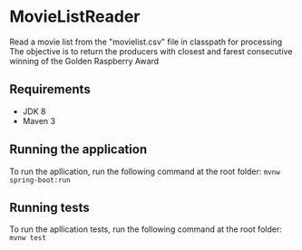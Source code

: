 # MovieListReader
Read a movie list from the "movielist.csv" file in classpath for processing
The objective is to return the producers with closest and farest consecutive winning of the Golden Raspberry Award

## Requirements
- JDK 8
- Maven 3

## Running the application
To run the apllication, run the following command at the root folder:
`mvnw spring-boot:run`

## Running tests
To run the apllication tests, run the following command at the root folder:
`mvnw test`